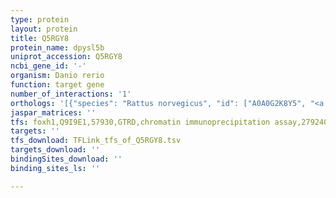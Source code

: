 ```yaml
---
type: protein
layout: protein
title: Q5RGY8
protein_name: dpysl5b
uniprot_accession: Q5RGY8
ncbi_gene_id: '-'
organism: Danio rerio
function: target gene
number_of_interactions: '1'
orthologs: '[{"species": "Rattus norvegicus", "id": ["A0A0G2K8Y5", "<a href=\"/protein/q9jhu0\">Q9JHU0</a>"]}]'
jaspar_matrices: ''
tfs: foxh1,Q9I9E1,57930,GTRD,chromatin immunoprecipitation assay,27924024%5Buid%5D,No
targets: ''
tfs_download: TFLink_tfs_of_Q5RGY8.tsv
targets_download: ''
bindingSites_download: ''
binding_sites_ls: ''

---
```


